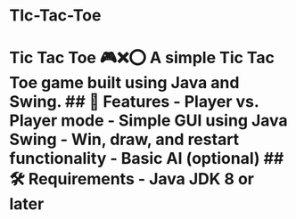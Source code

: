 # TIc-Tac-Toe
# Tic Tac Toe 🎮❌⭕  A simple **Tic Tac Toe** game built using Java and Swing.  ## 📜 Features - Player vs. Player mode - Simple GUI using Java Swing - Win, draw, and restart functionality - Basic AI (optional)  ## 🛠️ Requirements - Java JDK 8 or later
